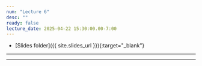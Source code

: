 ```yaml
---
num: "Lecture 6"
desc: ""
ready: false
lecture_date: 2025-04-22 15:30:00.00-7:00
---
```


* [Slides folder]({{ site.slides_url }}){:target="_blank"}

---

---
